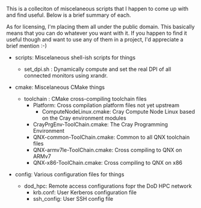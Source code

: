 This is a colleciton of miscelaneous scripts that I happen to come up with
and find useful.  Below is a brief summary of each.

As for licensing, I'm placing them all under the public domain.  This
basically means that you can do whatever you want with it.  If you happen to
find it useful though and want to use any of them in a project, I'd appreciate
a brief mention :-)

* scripts: Miscelaneous shell-ish scripts for things
  * set_dpi.sh : Dynamically compute and set the real DPI of all connected monitors using xrandr.

* cmake:  Miscelaneous CMake things
  * toolchain :  CMake cross-compiling toolchain files
    * Platform: Cross compilation platform files not yet upstream
      * ComputeNodeLinux.cmake: Cray Compute Node Linux based on the Cray environment modules
    * CrayPrgEnv-ToolChain.cmake: The Cray Programming Environment
    * QNX-common-ToolChain.cmake: Common to all QNX toolchain files
    * QNX-armv7le-ToolChain.cmake: Cross compiling to QNX on ARMv7
    * QNX-x86-ToolChain.cmake: Cross compiling to QNX on x86

* config: Various configuration files for things
  * dod_hpc: Remote access configurations fopr the DoD HPC network
    * krb.conf: User Kerberos configuration file
    * ssh_config: User SSH config file
